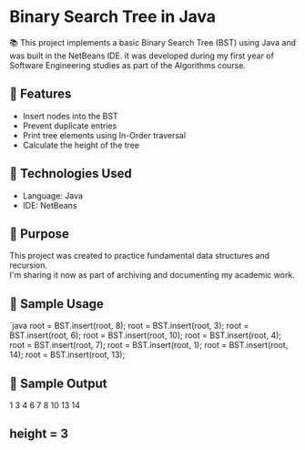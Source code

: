# Binary Search Tree in Java

📚 This project implements a basic Binary Search Tree (BST) using Java and was built in the NetBeans IDE.
it was developed during my first year of Software Engineering studies as part of the Algorithms course.

## 🔧 Features

- Insert nodes into the BST
- Prevent duplicate entries
- Print tree elements using In-Order traversal
- Calculate the height of the tree

## 📁 Technologies Used

- Language: Java
- IDE: NetBeans

## 🧠 Purpose

This project was created to practice fundamental data structures and recursion.  
I'm sharing it now as part of archiving and documenting my academic work.

## 📌 Sample Usage

`java
root = BST.insert(root, 8);
root = BST.insert(root, 3);
root = BST.insert(root, 6);
root = BST.insert(root, 10);
root = BST.insert(root, 4);
root = BST.insert(root, 7);
root = BST.insert(root, 1);
root = BST.insert(root, 14);
root = BST.insert(root, 13);

## 📌 Sample Output

1
3
4
6
7
8
10
13
14

## height = 3

